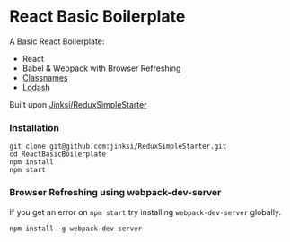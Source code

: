 # React Basic Boilerplate

A Basic React Boilerplate:
- React
- Babel & Webpack with Browser Refreshing
- [Classnames](https://github.com/JedWatson/classnames)
- [Lodash](https://lodash.com/)

Built upon [Jinksi/ReduxSimpleStarter](https://github.com/Jinksi/ReduxSimpleStarter)

### Installation

```
git clone git@github.com:jinksi/ReduxSimpleStarter.git
cd ReactBasicBoilerplate
npm install
npm start
```

### Browser Refreshing using webpack-dev-server
If you get an error on `npm start` try installing `webpack-dev-server` globally.

```
npm install -g webpack-dev-server
```
